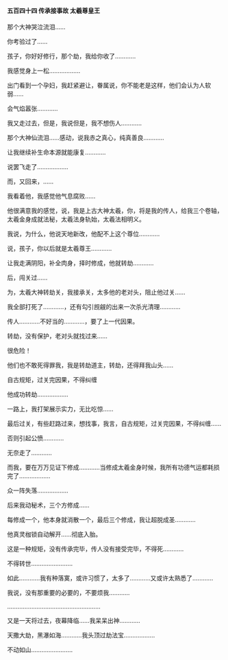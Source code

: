 #### 五百四十四 传承接事故 太羲尊皇王

那个大神哭泣流泪……

你考验过了……

孩子，你好好修行，那个劫，我给你收了…………

我感觉身上一松………………

出门看到一个孕妇，我赶紧避让，眷属说，你不能老是这样，他们会认为人软弱……

会气焰嚣张…………

我又走过去，但是，我说但是，我不想伤人…………


那个大神仙流泪……感动，说我赤之真心，纯真善良…………

让我继续补生命本源就能康复…………

说罢飞走了………………

而，又回来，……

我看着他，我感觉他气息腐败……

他很满意我的感觉，说，我是上古大神太羲，你，将是我的传人，给我三个卷轴，太羲金身成就法秘，太羲法身轨始，太羲法相明义。

我说，为什么，他说天地新改，他配不上这个尊位…………

说，孩子，你以后就是太羲尊王…………

让我走满阴阳，补全肉身，择时修成，他就转劫…………

后，闯关过……


为，太羲大神转劫关，我接承关，太多他的老对头，阻止他过关……

我全部打死了…………，还有勾引觊觎的出来一次杀光清理…………


传人…………不好当的…………，要了上一代因果。

转劫，没有保护，老对头就找过来……

很危险！

他们也不敢死得罪我，我是转劫道主，转劫，还得拜我山头……

自古规矩，过关完因果，不得纠缠

他成功转劫………………


一路上，我打架展示实力，无比吃惊……

最后过关，有些赶路过来，想找事，我言，自古规矩，过关完因果，不得纠缠……

否则引起公愤…………

无奈走了…………

而我，要在万万见证下修成…………当修成太羲金身时候，我所有功德气运都耗损完了………………


众一阵失落………………

后来我动秘术，三个方修成……

每修成一个，他本身就消散一个，最后三个修成，我让超脱成圣…………

他真灵枷锁自动解开……彻底入胎。

这是一种规矩，没有传承完毕，传人没有接受完毕，不得死…………

不得转世……………………


如此…………我有种落寞，或许习惯了，太多了…………又或许太熟悉了…………

我说，没有那重要的必要的，不要烦我…………


………………………………………………

又是一天将过去，夜幕降临……我呆呆出神…………


天撒大劫，黑瀑如海…………我头顶过劫法宝………………

不动如山…………………… 